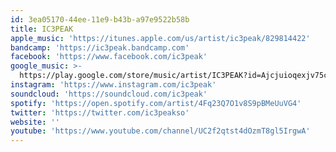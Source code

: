 ```yaml
---
id: 3ea05170-44ee-11e9-b43b-a97e9522b58b
title: IC3PEAK
apple_music: 'https://itunes.apple.com/us/artist/ic3peak/829814422'
bandcamp: 'https://ic3peak.bandcamp.com'
facebook: 'https://www.facebook.com/ic3peak'
google_music: >-
  https://play.google.com/store/music/artist/IC3PEAK?id=Ajcjuioqexjv75cbulqwuwkb4p4
instagram: 'https://www.instagram.com/ic3peak'
soundcloud: 'https://soundcloud.com/ic3peak'
spotify: 'https://open.spotify.com/artist/4Fq23Q7O1v8S9pBMeUuVG4'
twitter: 'https://twitter.com/ic3peakso'
website: ''
youtube: 'https://www.youtube.com/channel/UC2f2qtst4dOzmT8gl5IrgwA'
---
```

